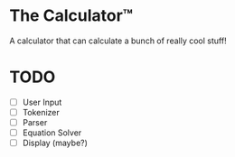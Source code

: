 
# The Calculator™

A calculator that can calculate a bunch of really cool stuff!

# TODO

 - [ ] User Input
 - [ ] Tokenizer
 - [ ] Parser
 - [ ] Equation Solver
 - [ ] Display (maybe?)
